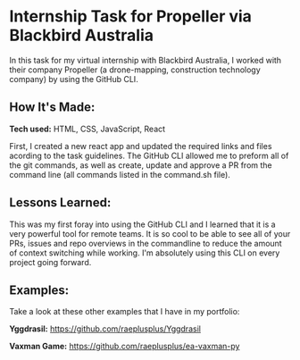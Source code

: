 # Internship Task for Propeller via Blackbird Australia
In this task for my virtual internship with Blackbird Australia, I worked with their company Propeller (a drone-mapping, construction technology company) by using the GitHub CLI. 

## How It's Made:

**Tech used:** HTML, CSS, JavaScript, React

First, I created a new react app and updated the required links and files acording to the task guidelines. The GitHub CLI allowed me to preform all of the git commands, as well as create, update and approve a PR from the command line (all commands listed in the command.sh file).

## Lessons Learned:

This was my first foray into using the GitHub CLI and I learned that it is a very powerful tool for remote teams. It is so cool to be able to see all of your PRs, issues and repo overviews in the commandline to reduce the amount of context switching while working. I'm absolutely using this CLI on every project going forward.

## Examples:
Take a look at these other examples that I have in my portfolio:

**Yggdrasil:** https://github.com/raeplusplus/Yggdrasil

**Vaxman Game:** https://github.com/raeplusplus/ea-vaxman-py

